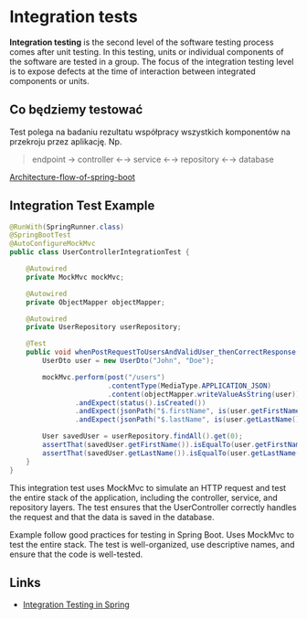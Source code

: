 # Integration tests

**Integration testing** is the second level of the software testing process comes after unit testing. In this testing,
units or individual components of the software are tested in a group. The focus of the integration testing level is to
expose defects at the time of interaction between integrated components or units.

## Co będziemy testować

Test polega na badaniu rezultatu współpracy wszystkich komponentów na przekroju przez aplikację. Np.
> endpoint → controller ←→ service ←→ repository ←→ database

[Architecture-flow-of-spring-boot](https://my.visme.co/view/8r49go6m-architecture-flow-of-spring-boot)

## Integration Test Example

```java
@RunWith(SpringRunner.class)
@SpringBootTest
@AutoConfigureMockMvc
public class UserControllerIntegrationTest {

    @Autowired
    private MockMvc mockMvc;

    @Autowired
    private ObjectMapper objectMapper;

    @Autowired
    private UserRepository userRepository;

    @Test
    public void whenPostRequestToUsersAndValidUser_thenCorrectResponse() throws Exception {
        UserDto user = new UserDto("John", "Doe");

        mockMvc.perform(post("/users")
                        .contentType(MediaType.APPLICATION_JSON)
                        .content(objectMapper.writeValueAsString(user)))
                .andExpect(status().isCreated())
                .andExpect(jsonPath("$.firstName", is(user.getFirstName())))
                .andExpect(jsonPath("$.lastName", is(user.getLastName())));

        User savedUser = userRepository.findAll().get(0);
        assertThat(savedUser.getFirstName()).isEqualTo(user.getFirstName());
        assertThat(savedUser.getLastName()).isEqualTo(user.getLastName());
    }
}
```

This integration test uses MockMvc to simulate an HTTP request and test the entire stack of the application, including
the controller, service, and repository layers. The test ensures that the UserController correctly handles the request
and that the data is saved in the database.

Example follow good practices for testing in Spring Boot. Uses MockMvc to test the entire stack. The test is well-organized, 
use descriptive names, and ensure that the code is well-tested.

## Links

- [Integration Testing in Spring](https://www.baeldung.com/integration-testing-in-spring)



